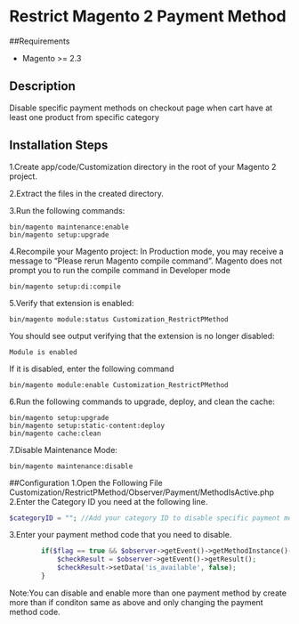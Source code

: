 Restrict Magento 2 Payment Method
=============
##Requirements
* Magento >= 2.3

## Description
Disable specific payment methods on checkout page when cart have at least one product from specific category

## Installation Steps
1.Create app/code/Customization directory in the root of your Magento 2 project.

2.Extract the files in the created directory.

3.Run the following commands:

```
bin/magento maintenance:enable
bin/magento setup:upgrade
```
4.Recompile your Magento project: In Production mode, you may receive a message to “Please rerun Magento compile command”. Magento does not prompt you to run the compile command in Developer mode
```
bin/magento setup:di:compile
```
5.Verify that extension is enabled:
```
bin/magento module:status Customization_RestrictPMethod
```
You should see output verifying that the extension is no longer disabled:
```
Module is enabled
```
If it is disabled, enter the following command
```
bin/magento module:enable Customization_RestrictPMethod
```
6.Run the following commands to upgrade, deploy, and clean the cache:
```
bin/magento setup:upgrade
bin/magento setup:static-content:deploy
bin/magento cache:clean
```
7.Disable Maintenance Mode:
```
bin/magento maintenance:disable
```

##Configuration
1.Open the Following File Customization/RestrictPMethod/Observer/Payment/MethodIsActive.php
2.Enter the Category ID you need at the following line.
```php
$categoryID = ""; //Add your category ID to disable specific payment method on its products
``` 
3.Enter your payment method code that you need to disable.
```php
        if($flag == true && $observer->getEvent()->getMethodInstance()->getCode()=="YOUR PAYMENT METHOD CODE"){
            $checkResult = $observer->getEvent()->getResult();
            $checkResult->setData('is_available', false);
        }
```

Note:You can disable and enable more than one payment method by create more than if conditon same as above and only changing the payment method code.
    
